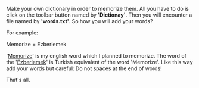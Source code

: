 <p>Make your own dictionary in order to memorize them. All you have to do is click on the toolbar button named by <strong>'Dictionay'</strong>. Then you will encounter a file named by <strong>'words.txt'</strong>. So how you will add your words?</p> 
<p>For example:</p> 
Memorize = Ezberlemek

<p>'<u>Memorize</u>' is my english word which I planned to memorize. The word of the '<u>Ezberlemek</u>' is Turkish equivalent of the word 'Memorize'. Like this way add your words but careful: Do not spaces at the end of words!</p> 

<p>That's all.</p> 